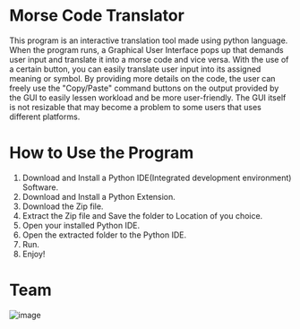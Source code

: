 # Morse Code Translator
This program is an interactive translation tool made using python language. When the program runs, a Graphical User Interface pops up that demands user input and translate it into a morse code and vice versa.
With the use of a certain button, you can easily translate user input into its assigned meaning or symbol. By providing more details on the code, the user can freely use the "Copy/Paste" command buttons on the output provided by the GUI to easily lessen workload and be more user-friendly.
The GUI itself is not resizable that may become a problem to some users that uses different platforms.

# How to Use the Program
1. Download and Install a Python IDE(Integrated development environment) Software.
2. Download and Install a Python Extension.
3. Download the Zip file.
4. Extract the Zip file and Save the folder to Location of you choice.
5. Open your installed Python IDE.
6. Open the extracted folder to the Python IDE.
7. Run.
9. Enjoy!

# Team
![image](https://user-images.githubusercontent.com/120148727/206709309-8dd831e9-9479-40c1-9533-e59a11b4960f.png)
